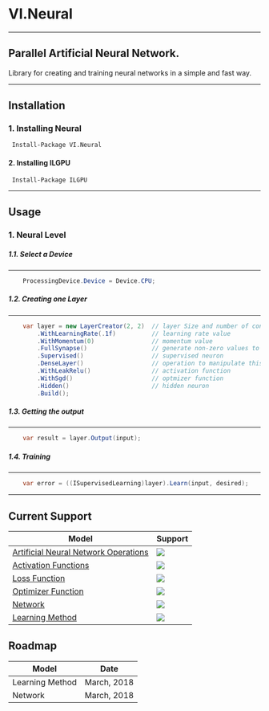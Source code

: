 # VI.Neural
---
## Parallel Artificial Neural Network.

Library for creating and training neural networks in a simple and fast way.

-------
## Installation

### 1. Installing Neural
 ```
  Install-Package VI.Neural
 ```
#### 2. Installing ILGPU
 ```
  Install-Package ILGPU
 ```

----

## Usage

### 1. Neural Level
##### 1.1. Select a Device 
--- 
```csharp
    ProcessingDevice.Device = Device.CPU;
```
##### 1.2. Creating one Layer 
--- 
```csharp
    var layer = new LayerCreator(2, 2)  // layer Size and number of connections
        .WithLearningRate(.1f)          // learning rate value 
        .WithMomentum(0)                // momentum value
        .FullSynapse()                  // generate non-zero values to weight matrix
        .Supervised()                   // supervised neuron
        .DenseLayer()                   // operation to manipulate this layer
        .WithLeakRelu()                 // activation function
        .WithSgd()                      // optmizer function
        .Hidden()                       // hidden neuron
        .Build(); 
```
##### 1.3. Getting the output 
--- 
```csharp
    var result = layer.Output(input);
```
##### 1.4. Training
--- 
```csharp
    var error = ((ISupervisedLearning)layer).Learn(input, desired);
```
---

## Current Support

Model | Support
------------ | -------------
[Artificial Neural Network Operations](https://github.com/snownz/Virtual-Intelligence/tree/master/VI/VI.Neural/ANNOperations) | ![](https://raw.githubusercontent.com/snownz/Virtual-Intelligence/Git/Info/images/ok.png)
[Activation Functions](https://github.com/snownz/Virtual-Intelligence/tree/master/VI/VI.Neural/ActivationFunction) | ![](https://raw.githubusercontent.com/snownz/Virtual-Intelligence/Git/Info/images/ok.png)
[Loss Function](https://github.com/snownz/Virtual-Intelligence/tree/master/VI/VI.Neural/LossFunction) | ![](https://raw.githubusercontent.com/snownz/Virtual-Intelligence/Git/Info/images/ok.png)
[Optimizer Function](https://github.com/snownz/Virtual-Intelligence/tree/master/VI/VI.Neural/OptimizerFunction) | ![](https://raw.githubusercontent.com/snownz/Virtual-Intelligence/Git/Info/images/ok.png)
[Network](https://github.com/snownz/Virtual-Intelligence/tree/master/VI/VI.Neural/Network) | ![](https://raw.githubusercontent.com/snownz/Virtual-Intelligence/Git/Info/images/not.png)
[Learning Method](https://github.com/snownz/Virtual-Intelligence/tree/master/VI/VI.Neural/Training) | ![](https://raw.githubusercontent.com/snownz/Virtual-Intelligence/Git/Info/images/not.png)

## Roadmap
Model|Date
---|---
Learning Method | March, 2018
Network | March, 2018
